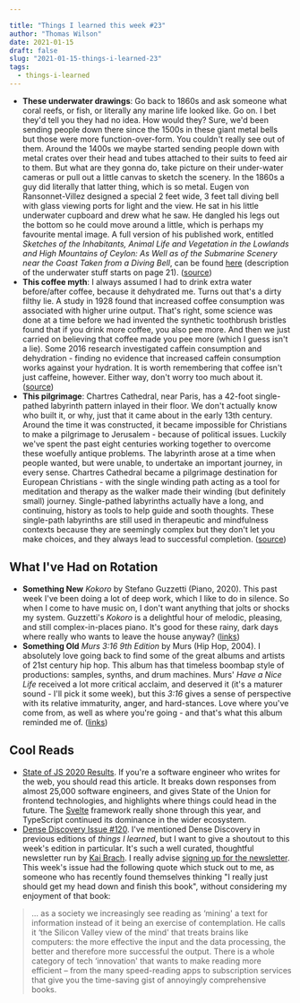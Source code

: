 ```yaml
---

title: "Things I learned this week #23"
author: "Thomas Wilson"
date: 2021-01-15
draft: false
slug: "2021-01-15-things-i-learned-23"
tags:
  - things-i-learned
---
```


- **These underwater drawings**: Go back to 1860s and ask someone what coral reefs, or fish, or literally any marine life looked like. Go on. I bet they'd tell you they had no idea. How would they? Sure, we'd been sending people down there since the 1500s in these giant metal bells but those were more function-over-form. You couldn't really see out of them. Around the 1400s we maybe started sending people down with metal crates over their head and tubes attached to their suits to feed air to them. But what are they gonna do, take picture on their under-water cameras or pull out a little canvas to sketch the scenery. In the 1860s a guy did literally that latter thing, which is so metal. Eugen von Ransonnet-Villez designed a special 2 feet wide, 3 feet tall diving bell with glass viewing ports for light and the view. He sat in his little underwater cupboard and drew what he saw. He dangled his legs out the bottom so he could move around a little, which is perhaps my favourite mental image. A full version of his published work, entitled _‌Sketches of the Inhabitants, Animal Life and Vegetation in the Lowlands and High Mountains of Ceylon: As Well as of the Submarine Scenery near the Coast Taken from a Diving Bell_, can be found [here](https://www.biodiversitylibrary.org/item/108743#page/22/mode/1up) (description of the underwater stuff starts on page 21). ([source](https://www.atlasobscura.com/articles/underwater-illustrations?utm_source=pocket-newtab-global-en-GB))
- **This coffee myth**: I always assumed I had to drink extra water before/after coffee, because it dehydrated me. Turns out that's a dirty filthy lie. A study in 1928 found that increased coffee consumption was associated with higher urine output. That's right, some science was done at a time before we had invented the synthetic toothbrush bristles found that if you drink more coffee, you also pee more. And then we just carried on believing that coffee made you pee more (which I guess isn't a lie). Some 2016 research investigated caffein consumption and dehydration - finding no evidence that increased caffein consumption works against your hydration. It is worth remembering that coffee isn't just caffeine, however. Either way, don't worry too much about it. ([source](https://www.livescience.com/55479-does-caffeine-cause-dehydration.html))
- **This pilgrimage**: Chartres Cathedral, near Paris, has a 42-foot single-pathed labyrinth pattern inlayed in their floor. We don't actually know who built it, or why, just that it came about in the early 13th century. Around the time it was constructed, it became impossible for Christians to make a pilgrimage to Jerusalem - because of political issues. Luckily we've spent the past eight centuries working together to overcome these woefully antique problems. The labyrinth arose at a time when people wanted, but were unable, to undertake an important journey, in every sense. Chartres Cathedral became a pilgrimage destination for European Christians - with the single winding path acting as a tool for meditation and therapy as the walker made their winding (but definitely small) journey. Single-pathed labyrinths actually have a long, and continuing, history as tools to help guide and sooth thoughts. These single-path labyrinths are still used in therapeutic and mindfulness contexts because they are seemingly complex but they don't let you make choices, and they always lead to successful completion. ([source](https://www.atlasobscura.com/places/labyrinth-chartres-cathedral))

## What I've Had on Rotation

- **Something New** _Kokoro_ by Stefano Guzzetti (Piano, 2020). This past week I've been doing a lot of deep work, which I like to do in silence. So when I come to have music on, I don't want anything that jolts or shocks my system. Guzzetti's _Kokoro_ is a delightful hour of melodic, pleasing, and still complex-in-places piano. It's good for these rainy, dark days where really who wants to leave the house anyway? ([links](https://songwhip.com/stefano-guzzetti/kokoro))
- **Something Old** _Murs 3:16 9th Edition_ by Murs (Hip Hop, 2004). I absolutely love going back to find some of the great albums and artists of 21st century hip hop. This album has that timeless boombap style of productions: samples, synths, and drum machines. Murs' _Have a Nice Life_ received a lot more critical acclaim, and deserved it (it's a maturer sound - I'll pick it some week), but this _3:16_ gives a sense of perspective with its relative immaturity, anger, and hard-stances. Love where you've come from, as well as where you're going - and that's what this album reminded me of. ([links](https://songwhip.com/murs/murs-316-the-9th-edition))

## Cool Reads

- [State of JS 2020 Results](https://2020.stateofjs.com/en-US/). If you're a software engineer who writes for the web, you should read this article. It breaks down responses from almost 25,000 software engineers, and gives State of the Union for frontend technologies, and highlights where things could head in the future. The [Svelte](https://svelte.dev/) framework really shone through this year, and TypeScript continued its dominance in the wider ecosystem.
- [Dense Discovery Issue #120](https://www.densediscovery.com/issues/120). I've mentioned Dense Discovery in previous editions of _things I learned_, but I want to give a shoutout to this week's edition in particular. It's such a well curated, thoughtful newsletter run by [Kai Brach](https://twitter.com/KaiBrach). I really advise [signing up for the newsletter](https://www.densediscovery.com/). This week's issue had the following quote which stuck out to me, as someone who has recently found themselves thinking "I really just should get my head down and finish this book", without considering my enjoyment of that book:

> ... as a society we increasingly see reading as ‘mining' a text for information instead of it being an exercise of contemplation. He calls it ‘the Silicon Valley view of the mind' that treats brains like computers: the more effective the input and the data processing, the better and therefore more successful the output. There is a whole category of tech ‘innovation' that wants to make reading more efficient – from the many speed-reading apps to subscription services that give you the time-saving gist of annoyingly comprehensive books.
